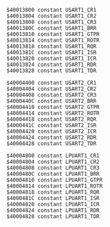    $40013800 constant USART1_CR1
    $40013804 constant USART1_CR2
    $40013808 constant USART1_CR3
    $4001380C constant USART1_BRR
    $40013810 constant USART1_GTPR
    $40013814 constant USART1_ROTR
    $40013818 constant USART1_RQR
    $4001381C constant USART1_ISR
    $40013820 constant USART1_ICR
    $40013824 constant USART1_RDR
    $40013828 constant USART1_TDR

    $40004400 constant USART2_CR1
    $40004404 constant USART2_CR2
    $40004408 constant USART2_CR3
    $4000440C constant USART2_BRR
    $40004410 constant USART2_GTPR
    $40004414 constant USART2_ROTR
    $40004418 constant USART2_RQR
    $4000441C constant USART2_ISR
    $40004420 constant USART2_ICR
    $40004424 constant USART2_RDR
    $40004428 constant USART2_TDR

    $40004800 constant LPUART1_CR1
    $40004804 constant LPUART1_CR2
    $40004808 constant LPUART1_CR3
    $4000480C constant LPUART1_BRR
    $40004810 constant LPUART1_GTPR
    $40004814 constant LPUART1_ROTR
    $40004818 constant LPUART1_RQR
    $4000481C constant LPUART1_ISR
    $40004820 constant LPUART1_ICR
    $40004824 constant LPUART1_RDR
    $40004828 constant LPUART1_TDR
